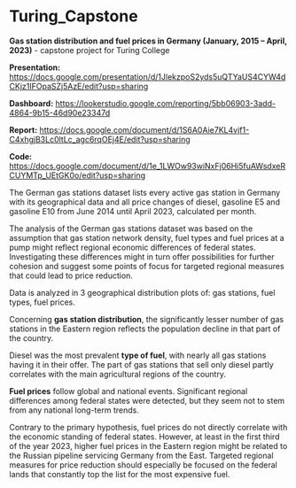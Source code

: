 # Turing_Capstone
<b>Gas station distribution and fuel prices in Germany (January, 2015 – April, 2023)</b> - capstone project for Turing College

<b>Presentation:</b>
https://docs.google.com/presentation/d/1JlekzpoS2yds5uQTYaUS4CYW4dCKjz1IFOpaSZj5AzE/edit?usp=sharing

<b>Dashboard:</b>
https://lookerstudio.google.com/reporting/5bb06903-3add-4864-9b15-46d90e23347d

<b>Report:</b>
https://docs.google.com/document/d/1S6A0Aie7KL4vjf1-C4xhgjB3Lc0ltLc_agc6rqOEj4E/edit?usp=sharing

<b>Code:</b>
https://docs.google.com/document/d/1e_1LWOw93wiNxFj06Hi5fuAWsdxeRCUYMTp_UEtGK0o/edit?usp=sharing

The German gas stations dataset lists every active gas station in Germany with its geographical data and all price changes of diesel, gasoline E5 and gasoline E10 from June 2014 until April 2023, calculated per month.

The analysis of the German gas stations dataset was based on the assumption that gas station network density, fuel types and fuel prices at a pump might reflect regional economic differences of federal states. Investigating these differences might in turn offer possibilities for further cohesion and suggest some points of focus for targeted regional measures that could lead to price reduction.

Data is analyzed in 3 geographical distribution plots of: 
gas stations,
fuel types,
fuel prices.

Concerning <b>gas station distribution</b>, the significantly lesser number of gas stations in the Eastern region reflects the population decline in that part of the country.

Diesel was the most prevalent <b>type of fuel</b>, with nearly all gas stations having it in their offer. The part of gas stations that sell only diesel partly correlates with the main agricultural regions of the country.

<b>Fuel prices</b> follow global and national events. Significant regional differences among federal states were detected, but they seem not to stem from any national long-term trends. 

Contrary to the primary hypothesis, fuel prices do not directly correlate with the economic standing of federal states. However, at least in the first third of the year 2023, higher fuel prices in the Eastern region might be related to the Russian pipeline servicing Germany from the East. Targeted regional measures for price reduction should especially be focused on the federal lands that constantly top the list for the most expensive fuel.

